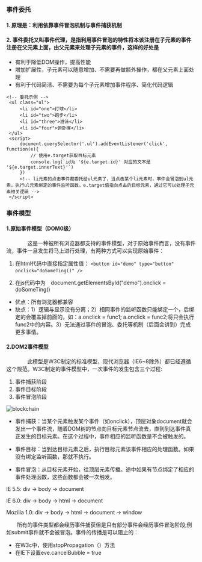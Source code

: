 ### 事件委托
  #### 1. 原理是：利用依靠事件冒泡机制与事件捕获机制
  #### 2. 事件委托又叫事件代理，是指利用事件冒泡的特性将本该注册在子元素的事件注册在父元素上面，由父元素来处理子元素的事件，这样的好处是

   * 有利于降低DOM操作，提高性能
   * 增加扩展性，子元素可以随意增加、不需要再做额外操作，都在父元素上面处理
   * 有利于代码简洁、不需要为每个子元素增加事件程序、简化代码逻辑

   ```
   <!-- 委托示例 -->
    <ul class="ul">
        <li id="one">打球</li>
        <li id="two">跑步</li>
        <li id="three">游泳</li>
        <li id="four">俯卧撑</li>
    </ul>
    <script>
        document.querySelector('.ul').addEventListener('click', function(e){
            // 使用e.target获取目标元素
            console.log(`id为 '${e.target.id}' 对应的文本是 '${e.target.innerText}'`)
        })
        <!-- li元素的点击事件都委托给ul元素了，当点击某个li元素时，事件会冒泡到ul元素，执行ul元素绑定的事件监听函数。e.target值指向点击的目标元素，通过它可以处理子元素相关逻辑 -->
    </script>
   ```

### 事件模型
   
   #### 1.原始事件模型（DOM0级）
　　　　这是一种被所有浏览器都支持的事件模型，对于原始事件而言，没有事件流，事件一旦发生将马上进行处理，有两种方式可以实现原始事件：

1. 在html代码中直接指定属性值：
   ```<button id="demo" type="button" onclick="doSomeTing()" />　```

2. 在js代码中为　document.getElementsById("demo").onclick = doSomeTing()

  * 优点：所有浏览器都兼容
  * 缺点：1）逻辑与显示没有分离；2）相同事件的监听函数只能绑定一个，后绑定的会覆盖掉前面的，如：a.onclick = func1; a.onclick = func2;将只会执行func2中的内容。3）无法通过事件的冒泡、委托等机制（后面会讲到）完成更多事情。

  #### 2.DOM2事件模型
　　　　此模型是W3C制定的标准模型，现代浏览器（IE6~8除外）都已经遵循这个规范。W3C制定的事件模型中，一次事件的发生包含三个过程:

1. 事件捕获阶段
2. 事件目标阶段
3. 事件冒泡阶段

![blockchain](https://images2015.cnblogs.com/blog/982936/201607/982936-20160706150206796-2145702578.png "事件模型")

  * 事件捕获：当某个元素触发某个事件（如onclick），顶层对象document就会发出一个事件流，随着DOM树的节点向目标元素节点流去，直到到达事件真正发生的目标元素。在这个过程中，事件相应的监听函数是不会被触发的。
  * 事件目标：当到达目标元素之后，执行目标元素该事件相应的处理函数。如果没有绑定监听函数，那就不执行。

  * 事件冒泡：从目标元素开始，往顶层元素传播。途中如果有节点绑定了相应的事件处理函数，这些函数都会被一次触发。

  IE 5.5: div -> body -> document 

  IE 6.0: div -> body -> html -> document 

  Mozilla 1.0: div -> body -> html -> document -> window 

　　所有的事件类型都会经历事件捕获但是只有部分事件会经历事件冒泡阶段,例如submit事件就不会被冒泡。事件的传播是可以阻止的：
 * 在W3c中，使用stopPropagation（）方法
 * 在IE下设置eve.cancelBubble = true
　　